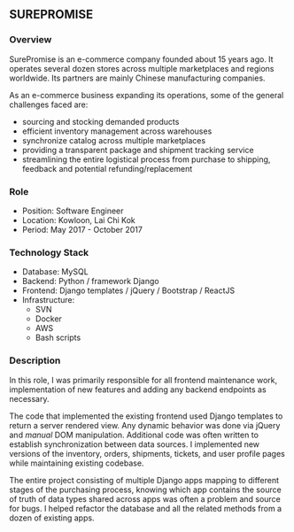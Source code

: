## SUREPROMISE

<a name="overview"></a>
### Overview
SurePromise is an e-commerce company founded about 15 years ago.  It operates several dozen stores across multiple marketplaces and regions worldwide.  Its partners are mainly Chinese manufacturing companies. 

As an e-commerce business expanding its operations, some of the general challenges faced are:
- sourcing and stocking demanded products
- efficient inventory management across warehouses
- synchronize catalog across multiple marketplaces
- providing a transparent package and shipment tracking service
- streamlining the entire logistical process from purchase to shipping, feedback and potential refunding/replacement

<a name="role"></a>
### Role
- Position: Software Engineer
- Location: Kowloon, Lai Chi Kok
- Period: May 2017 - October 2017

<a name="stack"></a>
### Technology Stack
- Database: MySQL
- Backend: Python / framework Django
- Frontend: Django templates / jQuery / Bootstrap / ReactJS
- Infrastructure: 
	- SVN
	- Docker
	- AWS
	- Bash scripts

<a name="description"></a>
### Description
In this role, I was primarily responsible for all frontend maintenance work, implementation of new features and adding any backend endpoints as necessary.  

The code that implemented the existing frontend used Django templates to return a server rendered view.  Any dynamic behavior was done via jQuery and _manual_ DOM manipulation.  Additional code was often written to establish synchronization between data sources.  I implemented new versions of the inventory, orders, shipments, tickets, and user profile pages while maintaining existing codebase.

The entire project consisting of multiple Django apps mapping to different stages of the purchasing process, knowing which app contains the source of truth of data types shared across apps was often a problem and source for bugs.  I helped refactor the database and all the related methods from a dozen of existing apps.

<a name="reasonforleaving"></a>
<!-- ### Reason For Leaving
I wanted to explore different development team environments in Hong Kong.   -->